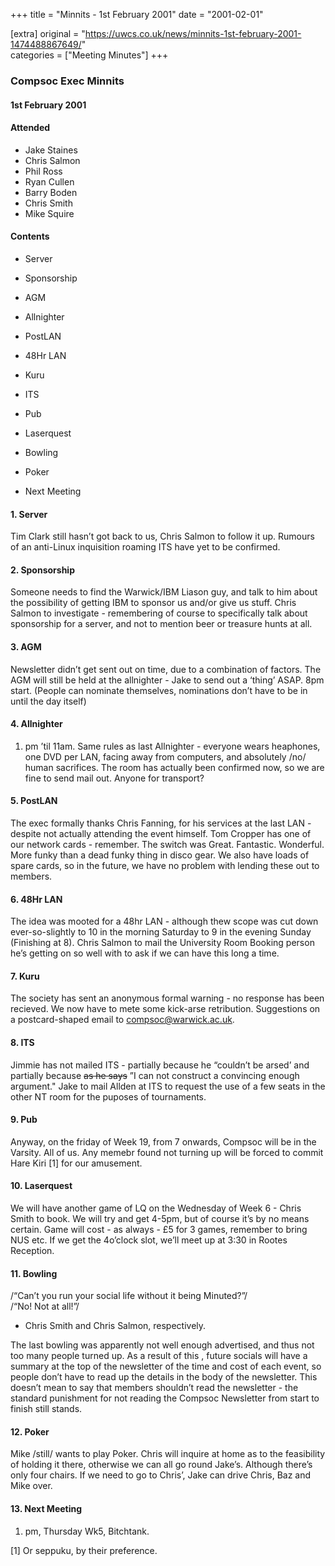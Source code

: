 +++
title = "Minnits - 1st February 2001"
date = "2001-02-01"

[extra]
original = "https://uwcs.co.uk/news/minnits-1st-february-2001-1474488867649/"    
categories = ["Meeting Minutes"]
+++

### Compsoc Exec Minnits

#### 1st February 2001

#### Attended

  - Jake Staines
  - Chris Salmon
  - Phil Ross
  - Ryan Cullen
  - Barry Boden
  - Chris Smith
  - Mike Squire

#### Contents

  - Server

<!-- end list -->

  - Sponsorship

<!-- end list -->

  - AGM

<!-- end list -->

  - Allnighter

<!-- end list -->

  - PostLAN

<!-- end list -->

  - 48Hr LAN

<!-- end list -->

  - Kuru

<!-- end list -->

  - ITS

<!-- end list -->

  - Pub

<!-- end list -->

  - Laserquest

<!-- end list -->

  - Bowling

<!-- end list -->

  - Poker

<!-- end list -->

  - Next Meeting

#### 1\. Server

Tim Clark still hasn’t got back to us, Chris Salmon to follow it up. Rumours of an anti-Linux inquisition roaming ITS have yet to be confirmed.

#### 2\. Sponsorship

Someone needs to find the Warwick/IBM Liason guy, and talk to him about the possibility of getting IBM to sponsor us and/or give us stuff. Chris Salmon to investigate - remembering of course to specifically talk about sponsorship for a server, and not to mention beer or treasure hunts at all.

#### 3\. AGM

Newsletter didn’t get sent out on time, due to a combination of factors. The AGM will still be held at the allnighter - Jake to send out a ‘thing’ ASAP. 8pm start. (People can nominate themselves, nominations don’t have to be in until the day itself)

#### 4\. Allnighter

1.  pm ’til 11am. Same rules as last Allnighter - everyone wears heaphones, one DVD per LAN, facing away from computers, and absolutely /no/ human sacrifices. The room has actually been confirmed now, so we are fine to send mail out. Anyone for transport?

#### 5\. PostLAN

The exec formally thanks Chris Fanning, for his services at the last LAN - despite not actually attending the event himself. Tom Cropper has one of our network cards - remember. The switch was Great. Fantastic. Wonderful. More funky than a dead funky thing in disco gear. We also have loads of spare cards, so in the future, we have no problem with lending these out to members.

#### 6\. 48Hr LAN

The idea was mooted for a 48hr LAN - although thew scope was cut down ever-so-slightly to 10 in the morning Saturday to 9 in the evening Sunday (Finishing at 8). Chris Salmon to mail the University Room Booking person he’s getting on so well with to ask if we can have this long a time.

#### 7\. Kuru

The society has sent an anonymous formal warning - no response has been recieved. We now have to mete some kick-arse retribution. Suggestions on a postcard-shaped email to <compsoc@warwick.ac.uk>.

#### 8\. ITS

Jimmie has not mailed ITS - partially because he “couldn’t be arsed’ and partially because ~~as he says~~ ”I can not construct a convincing enough argument." Jake to mail Allden at ITS to request the use of a few seats in the other NT room for the puposes of tournaments.

#### 9\. Pub

Anyway, on the friday of Week 19, from 7 onwards, Compsoc will be in the Varsity. All of us. Any memebr found not turning up will be forced to commit Hare Kiri \[1\] for our amusement.

#### 10\. Laserquest

We will have another game of LQ on the Wednesday of Week 6 - Chris Smith to book. We will try and get 4-5pm, but of course it’s by no means certain. Game will cost - as always - £5 for 3 games, remember to bring NUS etc. If we get the 4o’clock slot, we’ll meet up at 3:30 in Rootes Reception.

#### 11\. Bowling

/“Can’t you run your social life without it being Minuted?”/  
/“No\! Not at all\!”/

  - Chris Smith and Chris Salmon, respectively.

The last bowling was apparently not well enough advertised, and thus not too many people turned up. As a result of this , future socials will have a summary at the top of the newsletter of the time and cost of each event, so people don’t have to read up the details in the body of the newsletter. This doesn’t mean to say that members shouldn’t read the newsletter - the standard punishment for not reading the Compsoc Newsletter from start to finish still stands.

#### 12\. Poker

Mike /still/ wants to play Poker. Chris will inquire at home as to the feasibility of holding it there, otherwise we can all go round Jake’s. Although there’s only four chairs. If we need to go to Chris’, Jake can drive Chris, Baz and Mike over.

#### 13\. Next Meeting

1.  pm, Thursday Wk5, Bitchtank.

\[1\] Or seppuku, by their preference.
